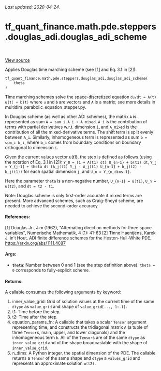 <!--
This file is generated by a tool. Do not edit directly.
For open-source contributions the docs will be updated automatically.
-->

*Last updated: 2020-04-24.*

<div itemscope itemtype="http://developers.google.com/ReferenceObject">
<meta itemprop="name" content="tf_quant_finance.math.pde.steppers.douglas_adi.douglas_adi_scheme" />
<meta itemprop="path" content="Stable" />
</div>

# tf_quant_finance.math.pde.steppers.douglas_adi.douglas_adi_scheme

<!-- Insert buttons and diff -->

<table class="tfo-notebook-buttons tfo-api" align="left">
</table>

<a target="_blank" href="https://github.com/google/tf-quant-finance/blob/master/tf_quant_finance/math/pde/steppers/douglas_adi.py">View source</a>



Applies Douglas time marching scheme (see [1] and Eq. 3.1 in [2]).

```python
tf_quant_finance.math.pde.steppers.douglas_adi.douglas_adi_scheme(
    theta
)
```



<!-- Placeholder for "Used in" -->

Time marching schemes solve the space-discretized equation
`du/dt = A(t) u(t) + b(t)` where `u` and `b` are vectors and `A` is a matrix;
see more details in multidim_parabolic_equation_stepper.py.

In Douglas scheme (as well as other ADI schemes), the matrix `A` is
represented as sum `A = sum_i A_i + A_mixed`. `A_i` is the contribution of
terms with partial derivatives w.r.t. dimension `i`, and `A_mixed` is the
contribution of all the mixed-derivative terms. The shift term is split evenly
between `A_i`. Similarly, inhomogeneous term is represented as sum `b = sum_i
b_i`, where `b_i` comes from boundary conditions on boundary orthogonal to
dimension `i`.

Given the current values vector u(t1), the step is defined as follows
(using the notation of Eq. 3.1 in [2]):
`Y_0 = (1 + A(t1) dt) U_{n-1} + b(t1) dt`,
`Y_j = Y_{j-1} + theta dt (A_j(t2) Y_j - A_j(t1) U_{n-1} + b_j(t2) - b_j(t1))`
for each spatial dimension `j`, and
`U_n = Y_{n_dims-1}`.

Here the parameter `theta` is a non-negative number, `U_{n-1} = u(t1)`,
`U_n = u(t2)`, and `dt = t2 - t1`.

Note: Douglas scheme is only first-order accurate if mixed terms are
present. More advanced schemes, such as Craig-Sneyd scheme, are needed to
achieve the second-order accuracy.

#### References:
[1] Douglas Jr., Jim (1962), "Alternating direction methods for three space
  variables", Numerische Mathematik, 4 (1): 41-63
[2] Tinne Haentjens, Karek J. in't Hout. ADI finite difference schemes for
  the Heston-Hull-White PDE. https://arxiv.org/abs/1111.4087

#### Args:


* <b>`theta`</b>: Number between 0 and 1 (see the step definition above). `theta = 0`
  corresponds to fully-explicit scheme.


#### Returns:

A callable consumes the following arguments by keyword:
  1. inner_value_grid: Grid of solution values at the current time of
    the same `dtype` as `value_grid` and shape of `value_grid[..., 1:-1]`.
  2. t1: Time before the step.
  3. t2: Time after the step.
  4. equation_params_fn: A callable that takes a scalar `Tensor` argument
    representing time, and constructs the tridiagonal matrix `A`
    (a tuple of three `Tensor`s, main, upper, and lower diagonals)
    and the inhomogeneous term `b`. All of the `Tensor`s are of the same
    `dtype` as `inner_value_grid` and of the shape broadcastable with the
    shape of `inner_value_grid`.
  5. n_dims: A Python integer, the spatial dimension of the PDE.
The callable returns a `Tensor` of the same shape and `dtype` a
`values_grid` and represents an approximate solution `u(t2)`.
